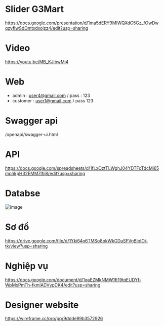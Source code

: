 
# Slider G3Mart
https://docs.google.com/presentation/d/1ma5dERY9MIWQXdC5Gz_fOwDwqzyflwSdOmtxdxojzz4/edit?usp=sharing  
# Video
https://youtu.be/MB_KJibwMi4
# Web  
- admin : user4@gmail.com / pass : 123  
- customer : user1@gmail.com / pass 123

# Swagger api 
/openapi/swagger-ui.html

# API
https://docs.google.com/spreadsheets/d/1fLxOztTLWghJ04YDTFoTdcMi65mphkpH32EMM7Ifji8/edit?usp=sharing  

# Databse 
![image](https://user-images.githubusercontent.com/96046778/186842371-4849765e-de40-4a2c-a0f0-9a6d627253de.png)


# Sơ đồ
https://drive.google.com/file/d/1Yki64n6TMSo8okWkGDuSFVgBloIOi-tk/view?usp=sharing  

# Nghiệp vụ
https://docs.google.com/document/d/1qaEZMkNMW1ft19tqEUDYf-WpMxPmTh-fkmiADVypDK4/edit?usp=sharing

# Designer website
https://wireframe.cc/pro/pp/9ddde99b3572926
